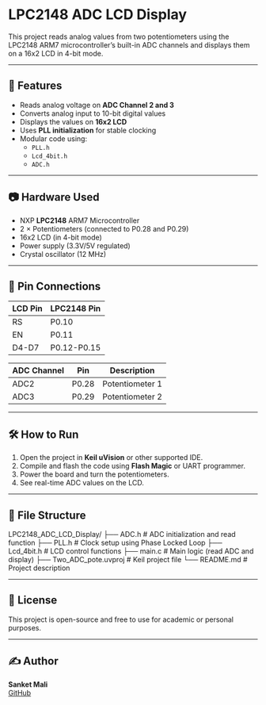 # LPC2148 ADC LCD Display

This project reads analog values from two potentiometers using the LPC2148 ARM7 microcontroller’s built-in ADC channels and displays them on a 16x2 LCD in 4-bit mode.

---

## 🧠 Features

- Reads analog voltage on **ADC Channel 2 and 3**
- Converts analog input to 10-bit digital values
- Displays the values on **16x2 LCD**
- Uses **PLL initialization** for stable clocking
- Modular code using:
  - `PLL.h`
  - `Lcd_4bit.h`
  - `ADC.h`

---

## 📷 Hardware Used

- NXP **LPC2148** ARM7 Microcontroller
- 2 × Potentiometers (connected to P0.28 and P0.29)
- 16x2 LCD (in 4-bit mode)
- Power supply (3.3V/5V regulated)
- Crystal oscillator (12 MHz)

---

## 🔌 Pin Connections

| LCD Pin | LPC2148 Pin |
|---------|--------------|
| RS      | P0.10        |
| EN      | P0.11        |
| D4-D7   | P0.12-P0.15  |

| ADC Channel | Pin        | Description       |
|-------------|------------|-------------------|
| ADC2        | P0.28      | Potentiometer 1   |
| ADC3        | P0.29      | Potentiometer 2   |

---

## 🛠️ How to Run

1. Open the project in **Keil uVision** or other supported IDE.
2. Compile and flash the code using **Flash Magic** or UART programmer.
3. Power the board and turn the potentiometers.
4. See real-time ADC values on the LCD.

---

## 📁 File Structure

LPC2148_ADC_LCD_Display/
├── ADC.h # ADC initialization and read function
├── PLL.h # Clock setup using Phase Locked Loop
├── Lcd_4bit.h # LCD control functions
├── main.c # Main logic (read ADC and display)
├── Two_ADC_pote.uvproj # Keil project file
└── README.md # Project description


---

## 📜 License

This project is open-source and free to use for academic or personal purposes.

---

## ✍️ Author

**Sanket Mali**  
[GitHub](https://github.com/Sanketmail3716)

